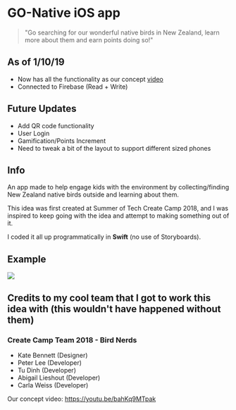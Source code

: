 # GO-Native iOS app
> "Go searching for our wonderful native birds in New Zealand, learn more about them and earn points doing so!"

## As of 1/10/19

- Now has all the functionality as our concept [video](https://youtu.be/bahKq9MTpak)
- Connected to Firebase (Read + Write)

## Future Updates

- Add QR code functionality
- User Login
- Gamification/Points Increment
- Need to tweak a bit of the layout to support different sized phones

## Info

An app made to help engage kids with the environment by collecting/finding New Zealand native birds outside and learning about them.  

This idea was first created at Summer of Tech Create Camp 2018, and I was inspired to keep going with the idea and attempt to making something out of it.

I coded it all up programmatically in **Swift** (no use of Storyboards).

## Example
<img src="Screenshots/app-preview.gif">


## Credits to my cool team that I got to work this idea with (this wouldn't have happened without them)

### Create Camp Team 2018 - Bird Nerds

* Kate Bennett (Designer)
* Peter Lee (Developer)
* Tu Dinh (Developer)
* Abigail Lieshout (Developer)
* Carla Weiss (Developer)

Our concept video: https://youtu.be/bahKq9MTpak
